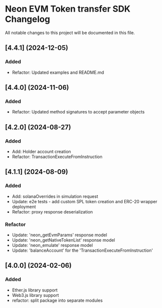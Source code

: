 # Neon EVM Token transfer SDK Changelog
All notable changes to this project will be documented in this file.

## [4.4.1] (2024-12-05)
### Added
* Refactor: Updated examples and README.md

## [4.4.0] (2024-11-06)
### Added
* Refactor: Updated method signatures to accept parameter objects

## [4.2.0] (2024-08-27)
### Added
* Add: Holder account creation
* Refactor: TransactionExecuteFromInstruction

## [4.1.1] (2024-08-09)
### Added
* Add: solanaOverrides in simulation request
* Update: e2e tests - add custom SPL token creation and ERC-20 wrapper deployment
* Refactor: proxy response deserialization

### Refactor
* Update: 'neon_getEvmParams' response model
* Update: 'neon_getNativeTokenList' response model
* Update: 'neon_emulate' response model
* Update: 'balanceAccount' for the 'TransactionExecuteFromInstruction'

## [4.0.0] (2024-02-06)
### Added
* Ether.js library support
* Web3.js library support
* refactor: split package into separate modules
